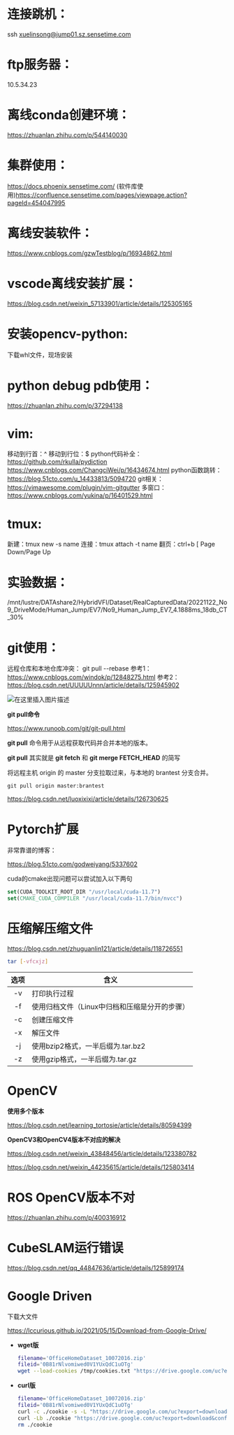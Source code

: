 # 连接跳机：

ssh xuelinsong@jump01.sz.sensetime.com

# ftp服务器：

10.5.34.23

# 离线conda创建环境：

https://zhuanlan.zhihu.com/p/544140030

# 集群使用：

https://docs.phoenix.sensetime.com/
(软件库使用)https://confluence.sensetime.com/pages/viewpage.action?pageId=454047995

# 离线安装软件：

https://www.cnblogs.com/gzwTestblog/p/16934862.html

# vscode离线安装扩展：

https://blog.csdn.net/weixin_57133901/article/details/125305165

# 安装opencv-python:

下载whl文件，现场安装

# python debug pdb使用：

https://zhuanlan.zhihu.com/p/37294138

# vim:

移动到行首：^
移动到行位：$
python代码补全：https://github.com/rkulla/pydiction   https://www.cnblogs.com/ChangciWei/p/16434674.html
python函数跳转：https://blog.51cto.com/u_14433813/5094720
git相关：https://vimawesome.com/plugin/vim-gitgutter
多窗口：https://www.cnblogs.com/yukina/p/16401529.html

# tmux:

新建：tmux new -s name
连接：tmux attach -t name
翻页：ctrl+b [ Page Down/Page Up

# 实验数据：

/mnt/lustre/DATAshare2/HybridVFI/Dataset/RealCapturedData/20221122_No9_DriveMode/Human_Jump/EV7/No9_Human_Jump_EV7_4.1888ms_18db_CT_30%

# git使用：

远程仓库和本地仓库冲突： git pull --rebase <origin> <master>
参考1：https://www.cnblogs.com/windok/p/12848275.html
参考2：https://blog.csdn.net/UUUUUnnn/article/details/125945902

![在这里插入图片描述](https://img-blog.csdnimg.cn/bb7fa4fc3dac456ba21e3e832c63b795.png?x-oss-process=image/watermark,type_ZHJvaWRzYW5zZmFsbGJhY2s,shadow_50,text_Q1NETiBA5rKJ6L-3Li4u,size_20,color_FFFFFF,t_70,g_se,x_16)



**git pull命令**

https://www.runoob.com/git/git-pull.html

**git pull** 命令用于从远程获取代码并合并本地的版本。

**git pull** 其实就是 **git fetch** 和 **git merge FETCH_HEAD** 的简写



将远程主机 origin 的 master 分支拉取过来，与本地的 brantest 分支合并。

```git
git pull origin master:brantest
```



https://blog.csdn.net/luoxixixi/article/details/126730625

# Pytorch扩展

非常靠谱的博客：

https://blog.51cto.com/godweiyang/5337602

cuda的cmake出现问题可以尝试加入以下两句

```cmake
set(CUDA_TOOLKIT_ROOT_DIR "/usr/local/cuda-11.7")
set(CMAKE_CUDA_COMPILER "/usr/local/cuda-11.7/bin/nvcc")
```

# 压缩解压缩文件

https://blog.csdn.net/zhuguanlin121/article/details/118726551

```bash
tar [-vfcxjz]
```

| 选项 | 含义                                          |
| :--: | --------------------------------------------- |
|  -v  | 打印执行过程                                  |
|  -f  | 使用归档文件（Linux中归档和压缩是分开的步骤） |
|  -c  | 创建压缩文件                                  |
|  -x  | 解压文件                                      |
|  -j  | 使用bzip2格式，一半后缀为.tar.bz2             |
|  -z  | 使用gzip格式，一半后缀为.tar.gz               |

# OpenCV

**使用多个版本**

https://blog.csdn.net/learning_tortosie/article/details/80594399

**OpenCV3和OpenCV4版本不对应的解决**

https://blog.csdn.net/weixin_43848456/article/details/123380782

https://blog.csdn.net/weixin_44235615/article/details/125803414



# ROS OpenCV版本不对

https://zhuanlan.zhihu.com/p/400316912



# CubeSLAM运行错误

https://blog.csdn.net/qq_44847636/article/details/125899174

# Google Driven

下载大文件

https://lccurious.github.io/2021/05/15/Download-from-Google-Drive/

* **wget版**

  ```bash
  filename='OfficeHomeDataset_10072016.zip'
  fileid='0B81rNlvomiwed0V1YUxQdC1uOTg'
  wget --load-cookies /tmp/cookies.txt "https://drive.google.com/uc?export=download&confirm=$(wget --quiet --save-cookies /tmp/cookies.txt --keep-session-cookies --no-check-certificate 'https://drive.google.com/uc?export=download&id=${fileid}' -O- | sed -rn 's/.confirm=([0-9A-Za-z_]+)./\1\n/p')&id=${fileid}" -O ${filename} && rm -rf /tmp/cookies.txt
  ```

* **curl版**

  ```bash
  filename='OfficeHomeDataset_10072016.zip'
  fileid='0B81rNlvomiwed0V1YUxQdC1uOTg'
  curl -c ./cookie -s -L "https://drive.google.com/uc?export=download&id=${fileid}" > /dev/null
  curl -Lb ./cookie "https://drive.google.com/uc?export=download&confirm=`awk '/download/ {print $NF}' ./cookie`&id=${fileid}" -o ${filename}
  rm ./cookie
  ```

  